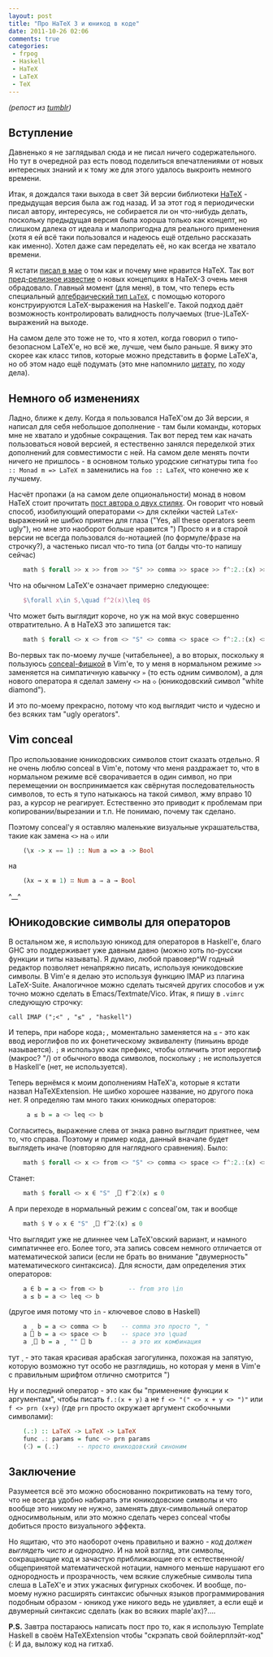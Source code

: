 ```yaml
---
layout: post
title: "Про HaTeX 3 и юникод в коде"
date: 2011-10-26 02:06
comments: true
categories: 
 - frpog 
 - Haskell
 - HaTeX
 - LaTeX
 - TeX
---
```


_(репост из [tumblr](http://laughedelic.tumblr.com/post/11922293522/hatex-3))_

## Вступление ##

Давненько я не заглядывал сюда и не писал ничего содержательного.
Но тут в очередной раз есть повод поделиться впечатлениями от новых интересных знаний и к тому же для этого удалось выкроить немного времени.

Итак, я дождался таки выхода в свет 3й версии библиотеки [HaTeX](http://deltadiaz.blogspot.com/2011/10/hatex-3-first-release.html) - предыдущая версия была аж год назад. И за этот год я периодически писал автору, интересуясь, не собирается ли он что-нибудь делать, поскольку предыдущая версия была хороша только как концепт, но слишком далека от идеала и малопригодна для реального применения (хотя я ей всё таки пользовался и надеюсь ещё отдельно рассказать как именно). Хотел даже сам переделать её, но как всегда не хватало времени.

Я кстати [писал в мае](http://laughedelic.tumblr.com/post/5312922803) о том как и почему мне нравится HaTeX. Так вот [пред-релизное известие](http://deltadiaz.blogspot.com/2011/09/hatex-3-previous-notes.html) о новых концепциях в HaTeX-3 очень меня обрадовало. Главный момент (для меня), в том, что теперь есть специальный [алгебраический тип `LaTeX`](http://hackage.haskell.org/packages/archive/HaTeX/3.0.0/doc/html/Text-LaTeX-Base-Syntax.html#t:LaTeX), с помощью которого конструируются LaTeX-выражения на Haskell'е. Такой подход даёт возможность контролировать валидность получаемых (true-)LaTeX-выражений на выходе. 

<!-- more -->

На самом деле это тоже не то, что я хотел, когда говорил о типо-безопасном LaTeX'е, но всё же, лучше, чем было раньше. Я вижу это скорее как класс типов, которые можно представить в форме LaTeX'а, но об этом надо ещё подумать (это мне напомнило [цитату](http://laughedelic.tumblr.com/post/11917167041), по ходу дела).

## Немного об изменениях ##

Ладно, ближе к делу. Когда я пользовался HaTeX'ом до 3й версии, я написал для себя небольшое дополнение - там были команды, которых мне не хватало и удобные сокращения. Так вот перед тем как начать пользоваться новой версией, я естественно занялся переделкой этих дополнений для совместимости с ней. На самом деле менять почти ничего не пришлось - в основном только уродские сигнатуры типа `foo :: Monad m => LaTeX m` заменились на `foo :: LaTeX`, что конечно же к лучшему.

Насчёт пропажи (а на самом деле опциональности) монад в новом HaTeX стоит прочитать [пост автора о двух стилях](http://deltadiaz.blogspot.com/2011/10/hatex-3-two-styles.html). Он говорит что новый способ, изобилующий операторами `<>` для склейки частей `LaTeX`-выражений не шибко приятен для глаза ("Yes, all these operators seem ugly"), но мне это наоборот больше нравится ") Просто я и в старой версии не всегда пользовался `do`-нотацией (по формуле/фразе на строчку?), а частенько писал что-то типа (от балды что-то напишу сейчас)

``` haskell
    math $ forall >> x >> from >> "S" >> comma >> space >> f^:2.:(x) >> leq <> 0
```

Что на обычном LaTeX'е означает примерно следующее: 

``` latex
    $\forall x\in S,\quad f^2(x)\leq 0$
```

Что может быть выглядит короче, но уж на мой вкус совершенно отвратительно.
А в HaTeX3 это запишется так:

``` haskell
    math $ forall <> x <> from <> "S" <> comma <> space <> f^:2.:(x) <> leq <> 0
```

Во-первых так по-моему лучше (читабельнее), а во вторых, поскольку я пользуюсь [conceal-фишкой](http://b4winckler.wordpress.com/2010/08/07/using-the-conceal-vim-feature-with-latex/) в Vim'е, то у меня в нормальном режиме `>>` заменяется на симпатичную кавычку `»` (то есть одним символом), а для нового оператора я сделал замену `<>` на `◇` (юникодовский символ "white diamond"). 

И это по-моему прекрасно, потому что код выглядит чисто и чудесно и без всяких там "ugly operators".

## Vim conceal ##

Про использование юникодовских символов стоит сказать отдельно. Я не очень люблю conceal в Vim'е, потому что меня раздражает то, что в нормальном режиме всё сворачивается в один символ, но при перемещении он воспринимается как свёрнутая последовательность символов, то есть я тупо натыкаюсь на такой символ, жму вправо 10 раз, а курсор не реагирует. Естественно это приводит к проблемам при копировании/вырезании и т.п. Не понимаю, почему так сделано.

Поэтому conceal'у я оставляю маленькие визуальные украшательства, такие как замена  `<>` на `◇` или 
 
``` haskell
    (\x -> x == 1) :: Num a => a -> Bool
```

на 

``` haskell
    (λx → x ≡ 1) ∷ Num a ⇒ a → Bool
```

^__^

## Юникодовские символы для операторов ##

В остальном же, я использую юникод для операторов в Haskell'е, благо GHC это поддерживает уже давным давно (можно хоть по-русски функции и типы называть).
Я думаю, любой правовер^W годный редактор позволяет ненапряжно писать, используя юникодовские символы. В Vim'е я делаю это используя функцию IMAP из плагина LaTeX-Suite. Аналогичное можно сделать тысячей других способов и уж точно можно сделать в Emacs/Textmate/Vico. Итак, я пишу в `.vimrc` cледующую строчку:

    call IMAP (";<" , "≤" , "haskell")

И теперь, при наборе кода`;,` моментально заменяется на `≤` - это как ввод иероглифов по их фонетическому эквиваленту (пиньинь вроде называется).
`;` я использую как префикс, чтобы отличить этот иероглиф (макрос? "/) от обычного ввода символов, поскольку `;` не используется в Haskell'е (нет, не используется).

Теперь вернёмся к моим дополнениям HaTeX'а, которые я кстати назвал HaTeXExtension. Не шибко хорошее название, но другого пока нет. Я определяю там много таких юникодных операторов:

``` haskell
     a ≤ b = a <> leq <> b
```

Согласитесь, выражение слева от знака равно выглядит приятнее, чем то, что справа. Поэтому и пример кода, данный вначале будет выглядеть иначе (повторяю для наглядного сравнения). Было:

``` haskell
    math $ forall <> x <> from <> "S" <> comma <> space <> f^:2.:(x) <> leq <> 0
```

Станет:

``` haskell
    math $ forall <> x ∈ "S" ¸⎕ f⁀2⁖(x) ≤ 0
```

А при переходе в нормальный режим с conceal'ом, так и вообще

``` haskell
    math $ ∀ ◇ x ∈ "S" ¸⎕ f⁀2⁖(x) ≤ 0
```

Что выглядит уже не длиннее чем LaTeX'овский вариант, и намного симпатичнее его.
Более того, эта запись совсем немного отличается от математической записи (если не брать во внимание "двумерность" математического синтаксиса). 
Для ясности, дам определения этих операторов:

``` haskell
    a ∈ b = a <> from <> b       -- from это \in 
    a ≤ b = a <> leq <> b
```
    
(другое имя потому что `in` - ключевое слово в Haskell)

``` haskell
    a ¸ b = a <> comma <> b    -- comma это просто ", "
    a ⎕ b = a <> space <> b    -- space это \quad
    a ¸⎕ b = a ¸ "" ⎕ b        -- а это их комбинация
```

тут ¸ - это такая красивая арабская загогулинка, похожая на запятую, которую возможно тут особо не разглядишь, но которая у меня в Vim'е с правильным шрифтом отлично смотрится ")

Ну и последний оператор - это как бы "применение функции к аргументам", чтобы писать `f.:(x + y)` а не `f <> "(" <> x + y <> ")"` или `f <> prn (x+y)` (где `prn` просто окружает аргумент скобочными символами):

``` haskell
    (.:) :: LaTeX -> LaTeX -> LaTeX
    func .: params = func <> prn params
    (⁖) = (.:)     -- просто юникодовский синоним
```

## Заключение ##

Разумеется всё это можно обоснованно покритиковать на тему того, что не всегда удобно набирать эти юникодовские символы и что вообще это никому не нужно, заменять двух-символьный оператор односимвольным, или это можно сделать через conceal чтобы добиться просто визуального эффекта. 

Но ящитаю, что это наоборот очень правильно и важно - *код должен выглядеть чисто и однородно*. И на мой взгляд, эти символы, сокращающие код и зачастую приближающие его к естественной/общепринятой математической нотации, намного меньше нарушают его однородность и прозрачность, чем всякие служебные символы типа слеша в LaTeX'е и этих ужасных фигурных скобочек. И вообще, по-моему нужно расширять синтаксис обычных языков программирования подобным образом - юникод уже никого ведь не удивляет, а если ещё и двумерный синтаксис сделать (как во всяких maple'ах)?....

**P.S.** Завтра постараюсь написать пост про то, как я использую Template Haskell в своём HaTeXExtension чтобы "скрэпать свой бойлерплэйт-код" (:
И да, выложу код на гитхаб.
